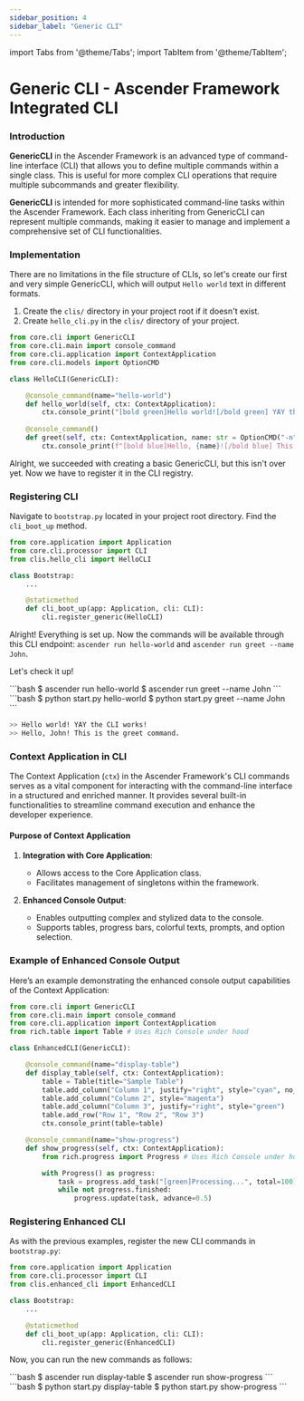 ```yaml
---
sidebar_position: 4
sidebar_label: "Generic CLI"
---
```

import Tabs from '@theme/Tabs';
import TabItem from '@theme/TabItem';

# Generic CLI - Ascender Framework Integrated CLI

### Introduction

**GenericCLI** in the Ascender Framework is an advanced type of command-line interface (CLI) that allows you to define multiple commands within a single class. This is useful for more complex CLI operations that require multiple subcommands and greater flexibility.

**GenericCLI** is intended for more sophisticated command-line tasks within the Ascender Framework. Each class inheriting from GenericCLI can represent multiple commands, making it easier to manage and implement a comprehensive set of CLI functionalities.

### Implementation

There are no limitations in the file structure of CLIs, so let's create our first and very simple GenericCLI, which will output `Hello world` text in different formats.

1. Create the `clis/` directory in your project root if it doesn't exist.
2. Create `hello_cli.py` in the `clis/` directory of your project.

```python
from core.cli import GenericCLI
from core.cli.main import console_command
from core.cli.application import ContextApplication
from core.cli.models import OptionCMD

class HelloCLI(GenericCLI):

    @console_command(name="hello-world")
    def hello_world(self, ctx: ContextApplication):
        ctx.console_print("[bold green]Hello world![/bold green] YAY the CLI works!")
        
    @console_command()
    def greet(self, ctx: ContextApplication, name: str = OptionCMD("-n", ctype=str, required=True)):
        ctx.console_print(f"[bold blue]Hello, {name}![/bold blue] This is the greet command.")
```

Alright, we succeeded with creating a basic GenericCLI, but this isn't over yet. Now we have to register it in the CLI registry.

### Registering CLI

Navigate to `bootstrap.py` located in your project root directory. Find the `cli_boot_up` method.

```python
from core.application import Application
from core.cli.processor import CLI
from clis.hello_cli import HelloCLI

class Bootstrap:
    ...

    @staticmethod
    def cli_boot_up(app: Application, cli: CLI):
        cli.register_generic(HelloCLI)
```

Alright! Everything is set up. Now the commands will be available through this CLI endpoint: `ascender run hello-world` and `ascender run greet --name John`.

Let's check it up!

<Tabs>
    <TabItem value="withCLI" label="With Ascender CLI" default>
        ```bash
        $ ascender run hello-world
        $ ascender run greet --name John
        ```
    </TabItem>
    <TabItem value="withoutCLI" label="Without Ascender CLI">
    ```bash
    $ python start.py hello-world
    $ python start.py greet --name John
    ```
    </TabItem>
</Tabs>

```bash
>> Hello world! YAY the CLI works!
>> Hello, John! This is the greet command.
```

### Context Application in CLI

The Context Application (`ctx`) in the Ascender Framework's CLI commands serves as a vital component for interacting with the command-line interface in a structured and enriched manner. It provides several built-in functionalities to streamline command execution and enhance the developer experience.

#### Purpose of Context Application

1. **Integration with Core Application**:
   - Allows access to the Core Application class.
   - Facilitates management of singletons within the framework.

2. **Enhanced Console Output**:
   - Enables outputting complex and stylized data to the console.
   - Supports tables, progress bars, colorful texts, prompts, and option selection.

### Example of Enhanced Console Output

Here’s an example demonstrating the enhanced console output capabilities of the Context Application:

```python
from core.cli import GenericCLI
from core.cli.main import console_command
from core.cli.application import ContextApplication
from rich.table import Table # Uses Rich Console under hood

class EnhancedCLI(GenericCLI):

    @console_command(name="display-table")
    def display_table(self, ctx: ContextApplication):
        table = Table(title="Sample Table")
        table.add_column("Column 1", justify="right", style="cyan", no_wrap=True)
        table.add_column("Column 2", style="magenta")
        table.add_column("Column 3", justify="right", style="green")
        table.add_row("Row 1", "Row 2", "Row 3")
        ctx.console_print(table=table)

    @console_command(name="show-progress")
    def show_progress(self, ctx: ContextApplication):
        from rich.progress import Progress # Uses Rich Console under hood

        with Progress() as progress:
            task = progress.add_task("[green]Processing...", total=100)
            while not progress.finished:
                progress.update(task, advance=0.5)
```

### Registering Enhanced CLI

As with the previous examples, register the new CLI commands in `bootstrap.py`:

```python
from core.application import Application
from core.cli.processor import CLI
from clis.enhanced_cli import EnhancedCLI

class Bootstrap:
    ...

    @staticmethod
    def cli_boot_up(app: Application, cli: CLI):
        cli.register_generic(EnhancedCLI)
```

Now, you can run the new commands as follows:

<Tabs>
    <TabItem value="withCLI" label="With Ascender CLI" default>
        ```bash
        $ ascender run display-table
        $ ascender run show-progress
        ```
    </TabItem>
    <TabItem value="withoutCLI" label="Without Ascender CLI">
    ```bash
    $ python start.py display-table
    $ python start.py show-progress
    ```
    </TabItem>
</Tabs>